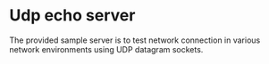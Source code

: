 # Udp echo server

The provided sample server is to test network connection in various network environments using UDP datagram sockets.